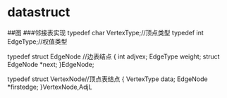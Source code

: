 # datastruct
##图
###邻接表实现
typedef char VertexType;//顶点类型
typedef int EdgeType;//权值类型

typedef struct EdgeNode //边表结点
{
  int adjvex;
  EdgeType weight;
  struct EdgeNode *next;
}EdgeNode;

typedef struct VertexNode//顶点表结点
{
  VertexType data;
  EdgeNode *firstedge;
}VertexNode,AdjL
